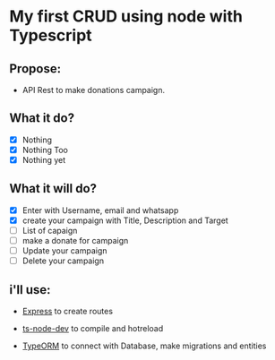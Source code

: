 # My first CRUD using node with Typescript

## Propose:
- API Rest to make donations campaign.

## What it do?
- [x] Nothing
- [x] Nothing Too
- [x] Nothing yet

## What it will do?
- [x] Enter with Username, email and whatsapp
- [x] create your campaign with Title, Description and Target
- [ ] List of capaign
- [ ] make a donate for campaign
- [ ] Update your campaign
- [ ] Delete your campaign

## i'll use: 
- [Express](https://expressjs.com/) to create routes

- [ts-node-dev](https://www.npmjs.com/package/ts-node-dev) to compile and hotreload

- [TypeORM](https://typeorm.io/#/) to connect with Database, make migrations and entities